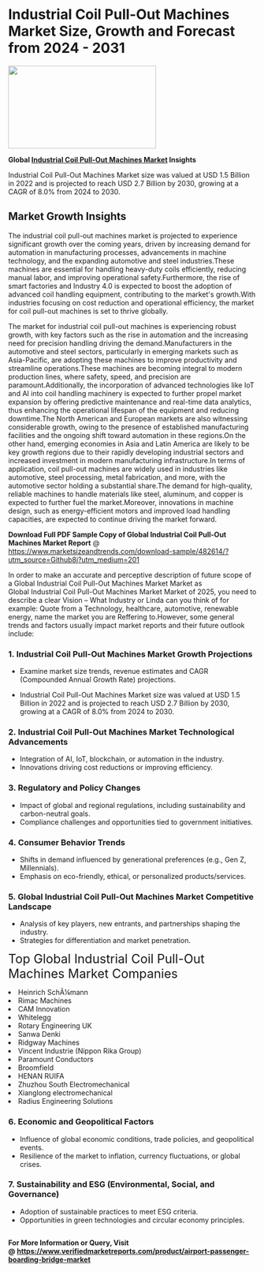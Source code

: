 <H1>Industrial Coil Pull-Out Machines Market Size, Growth and Forecast from 2024 - 2031</H1><img class="aligncenter size-medium wp-image-584254" src="https://thirdeyenews.in/wp-content/uploads/2024/09/Global-Market-Research-300x168.jpeg" alt="" width="300" height="168" /><p><strong>Global&nbsp;<a href="https://www.marketsizeandtrends.com/download-sample/482614/?utm_source=Github8j?utm_medium=201">Industrial Coil Pull-Out Machines Market</a> Insights</strong></p><p>Industrial Coil Pull-Out Machines Market size was valued at USD 1.5 Billion in 2022 and is projected to reach USD 2.7 Billion by 2030, growing at a CAGR of 8.0% from 2024 to 2030.</p><p><h2>Market Growth Insights</h2> <p>The industrial coil pull-out machines market is projected to experience significant growth over the coming years, driven by increasing demand for automation in manufacturing processes, advancements in machine technology, and the expanding automotive and steel industries.These machines are essential for handling heavy-duty coils efficiently, reducing manual labor, and improving operational safety.Furthermore, the rise of smart factories and Industry 4.0 is expected to boost the adoption of advanced coil handling equipment, contributing to the market's growth.With industries focusing on cost reduction and operational efficiency, the market for coil pull-out machines is set to thrive globally.</p> <p>The market for industrial coil pull-out machines is experiencing robust growth, with key factors such as the rise in automation and the increasing need for precision handling driving the demand.Manufacturers in the automotive and steel sectors, particularly in emerging markets such as Asia-Pacific, are adopting these machines to improve productivity and streamline operations.These machines are becoming integral to modern production lines, where safety, speed, and precision are paramount.Additionally, the incorporation of advanced technologies like IoT and AI into coil handling machinery is expected to further propel market expansion by offering predictive maintenance and real-time data analytics, thus enhancing the operational lifespan of the equipment and reducing downtime.The North American and European markets are also witnessing considerable growth, owing to the presence of established manufacturing facilities and the ongoing shift toward automation in these regions.On the other hand, emerging economies in Asia and Latin America are likely to be key growth regions due to their rapidly developing industrial sectors and increased investment in modern manufacturing infrastructure.In terms of application, coil pull-out machines are widely used in industries like automotive, steel processing, metal fabrication, and more, with the automotive sector holding a substantial share.The demand for high-quality, reliable machines to handle materials like steel, aluminum, and copper is expected to further fuel the market.Moreover, innovations in machine design, such as energy-efficient motors and improved load handling capacities, are expected to continue driving the market forward.<p><span class=""><strong>Download Full PDF Sample Copy of Global Industrial Coil Pull-Out Machines Market Report</strong> @ <a href="https://www.marketsizeandtrends.com/download-sample/482614/?utm_source=Github8j?utm_medium=201" target="_blank">https://www.marketsizeandtrends.com/download-sample/482614/?utm_source=Github8j?utm_medium=201</a></span></p><p>In order to make an accurate and perceptive description of future scope of a Global&nbsp;Industrial Coil Pull-Out Machines Market Market as Global&nbsp;Industrial Coil Pull-Out Machines Market Market of 2025, you need to describe a clear Vision &ndash; What Industry or Linda can you think of for example: Quote from a Technology, healthcare, automotive, renewable energy, name the market you are Reffering to.However, some general trends and factors usually impact market reports and their future outlook include:</p><h3>1.&nbsp;<strong>Industrial Coil Pull-Out Machines Market Growth Projections</strong></h3><ul><li>Examine market size trends, revenue estimates and CAGR (Compounded Annual Growth Rate) projections.</li><li><p>Industrial Coil Pull-Out Machines Market size was valued at USD 1.5 Billion in 2022 and is projected to reach USD 2.7 Billion by 2030, growing at a CAGR of 8.0% from 2024 to 2030.</p></li></ul><h3>2.&nbsp;<strong>Industrial Coil Pull-Out Machines Market Technological Advancements</strong></h3><ul><li>Integration of AI, IoT, blockchain, or automation in the industry.</li><li>Innovations driving cost reductions or improving efficiency.</li></ul><h3>3.&nbsp;<strong>Regulatory and Policy Changes</strong></h3><ul><li>Impact of global and regional regulations, including sustainability and carbon-neutral goals.</li><li>Compliance challenges and opportunities tied to government initiatives.</li></ul><h3>4.&nbsp;<strong>Consumer Behavior Trends</strong></h3><ul><li>Shifts in demand influenced by generational preferences (e.g., Gen Z, Millennials).</li><li>Emphasis on eco-friendly, ethical, or personalized products/services.</li></ul><h3>5.&nbsp;<strong>Global Industrial Coil Pull-Out Machines Market Competitive Landscape</strong></h3><ul><li>Analysis of key players, new entrants, and partnerships shaping the industry.</li><li>Strategies for differentiation and market penetration.</li></ul><p data-pm-slice="1 1 []"><span style="color: inherit; font-family: inherit; font-size: 25px;">Top Global Industrial Coil Pull-Out Machines Market Companies</span></p><div class="" data-test-id=""><p><li>Heinrich SchÃ¼mann</li><li> Rimac Machines</li><li> CAM Innovation</li><li> Whitelegg</li><li> Rotary Engineering UK</li><li> Sanwa Denki</li><li> Ridgway Machines</li><li> Vincent Industrie (Nippon Rika Group)</li><li> Paramount Conductors</li><li> Broomfield</li><li> HENAN RUIFA</li><li> Zhuzhou South Electromechanical</li><li> Xianglong electromechanical</li><li> Radius Engineering Solutions</li></p></div><h3>6.&nbsp;<strong>Economic and Geopolitical Factors</strong></h3><ul><li>Influence of global economic conditions, trade policies, and geopolitical events.</li><li>Resilience of the market to inflation, currency fluctuations, or global crises.</li></ul><h3>7.&nbsp;<strong>Sustainability and ESG (Environmental, Social, and Governance)</strong></h3><ul><li>Adoption of sustainable practices to meet ESG criteria.</li><li>Opportunities in green technologies and circular economy principles.</li></ul><h2><strong style="font-size: 14px;">For More Information or Query, Visit @&nbsp;</strong><a style="background-color: #ffffff; font-size: 14px;" href="https://www.marketsizeandtrends.com/report/industrial-coil-pull-out-machines-market/" target="_blank">https://www.verifiedmarketreports.com/product/airport-passenger-boarding-bridge-market</a></h2>